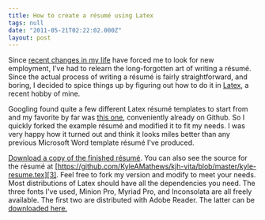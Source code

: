 ```yaml
---
title: How to create a résumé using Latex
tags: null
date: "2011-05-21T02:22:02.000Z"
layout: post
---
```


Since [recent changes in my life][0] have forced me to look for new employment, I've had to relearn the long-forgotten art of writing a résumé. Since the actual process of writing a résumé is fairly straightforward, and boring, I decided to spice things up by figuring out how to do it in [Latex][1], a recent hobby of mine.

Googling found quite a few different Latex résumé templates to start from and my favorite by far was [this one][2], conveniently already on Github. So I quickly forked the example résumé and modified it to fit my needs. I was very happy how it turned out and think it looks miles better than any previous Microsoft Word template résumé I've produced.

[Download a copy of the finished résumé](./kyle-mathews-resume_0.pdf). You can also see the source for the résumé at [https://github.com/KyleAMathews/kjh-vita/blob/master/kyle-resume.tex][3]. Feel free to fork my version and modify to meet your needs. Most distributions of Latex should have all the dependencies you need. The three fonts I've used, Minion Pro, Myriad Pro, and Inconsolata are all freely available. The first two are distributed with Adobe Reader. The latter can be [downloaded here.][4]


[0]: /eduglu-enters-deadpool
[1]: http://en.wikipedia.org/wiki/LaTeX
[2]: http://kjhealy.github.com/kjh-vita/
[3]: https://github.com/KyleAMathews/kjh-vita/blob/master/kyle-resume.tex
[4]: http://www.levien.com/type/myfonts/inconsolata.html
